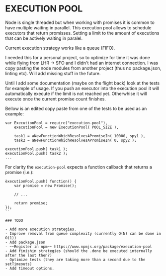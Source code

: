 EXECUTION POOL
========================

Node is single threaded but when working with promises it is common to have multiple waiting in parallel. This execution pool allows to schedule executors that return promisses. Setting a limit to the amount of executions that can be actively waiting in paralel. 

Current execution strategy works like a queue (FIFO).

I needed this for a personal project, so to optimize for time it was done while flying from LHR -> SFO and I didn't had an internet connection. I was copy pasting the node modules from another project (thus no package.json, linting etc). Will add missing stuff in the future.

Until I add some documentation (maybe on the flight back) look at the tests for example of usage. If you push an executor into the execution pool it will automatically execute if the limit is not reached yet. Otherwhise it will execute once the current promise count finishes.

Bellow is an edited copy paste from one of the tests to be used as an example:

```
var ExecutionPool = require("execution-pool"),
    executionPool = new ExecutionPool( POOL_SIZE ),

    task1 = aNewFunctionWhichResolvesAPromiseIn( 10000, spy1 ),
    task2 = aNewFunctionWhichResolvesAPromiseIn( 0, spy2 );
            
executionPool.push( task1 );
executionPool.push( task2 );
...

```

For clarity the `execution-pool` expects a function callback that returns a promise (i.e.):
```
èxecutionPool.push( function() {
    var promise = new Promise();
    
    // ... 
    
    return promise;
});
``

### TODO

- Add more execution strategies.
- Improve removal from queue complexity (currently O(N) can be done in O(1))
- Add package.json
- ~~Register in npm~~ https://www.npmjs.org/package/execution-pool
- Add finishin strategies (should the .done be executed internally after the last then?)
- Optimize tests (they are taking more than a second due to the setTimeouts)
- Add timeout options.
